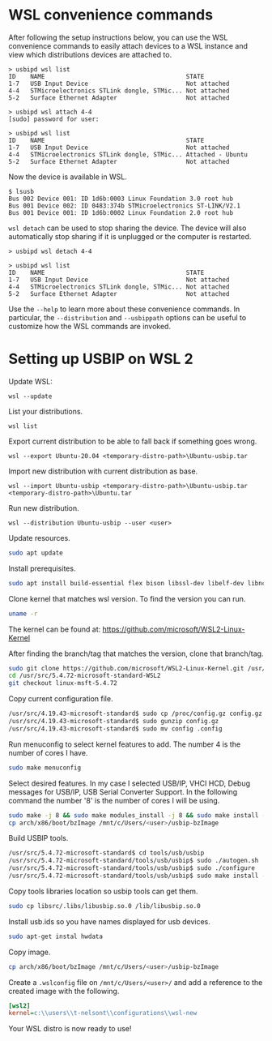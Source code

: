<!--
SPDX-FileCopyrightText: Microsoft Corporation

SPDX-License-Identifier: GPL-2.0-only
-->

# WSL convenience commands

After following the setup instructions below, you can use the WSL convenience
commands to easily attach devices to a WSL instance and view which distributions
devices are attached to.

```
> usbipd wsl list
ID    NAME                                       STATE
1-7   USB Input Device                           Not attached
4-4   STMicroelectronics STLink dongle, STMic... Not attached
5-2   Surface Ethernet Adapter                   Not attached

> usbipd wsl attach 4-4
[sudo] password for user:

> usbipd wsl list
ID    NAME                                       STATE
1-7   USB Input Device                           Not attached
4-4   STMicroelectronics STLink dongle, STMic... Attached - Ubuntu
5-2   Surface Ethernet Adapter                   Not attached
```

Now the device is available in WSL.

```
$ lsusb
Bus 002 Device 001: ID 1d6b:0003 Linux Foundation 3.0 root hub
Bus 001 Device 002: ID 0483:374b STMicroelectronics ST-LINK/V2.1
Bus 001 Device 001: ID 1d6b:0002 Linux Foundation 2.0 root hub
```

`wsl detach` can be used to stop sharing the device. The device will also
automatically stop sharing if it is unplugged or the computer is restarted.

```
> usbipd wsl detach 4-4

> usbipd wsl list
ID    NAME                                       STATE
1-7   USB Input Device                           Not attached
4-4   STMicroelectronics STLink dongle, STMic... Not attached
5-2   Surface Ethernet Adapter                   Not attached
```

Use the `--help` to learn more about these convenience commands. In particular,
the `--distribution` and `--usbippath` options can be useful to customize how
the WSL commands are invoked.

# Setting up USBIP on WSL 2

Update WSL:

```pwsh
wsl --update
```

List your distributions.

```pwsh
wsl list
```

Export current distribution to be able to fall back if something goes wrong.

```pwsh
wsl --export Ubuntu-20.04 <temporary-distro-path>\Ubuntu-usbip.tar
```

Import new distribution with current distribution as base.

```pwsh
wsl --import Ubuntu-usbip <temporary-distro-path>\Ubuntu-usbip.tar <temporary-distro-path>\Ubuntu.tar
```

Run new distribution.

```pwsh
wsl --distribution Ubuntu-usbip --user <user>
```

Update resources.

```bash
sudo apt update
```

Install prerequisites.

```bash
sudo apt install build-essential flex bison libssl-dev libelf-dev libncurses-dev autoconf libudev-dev libtool
```

Clone kernel that matches wsl version. To find the version you can run.

```bash
uname -r
```

The kernel can be found at: <https://github.com/microsoft/WSL2-Linux-Kernel>

After finding the branch/tag that matches the version, clone that branch/tag.

```bash
sudo git clone https://github.com/microsoft/WSL2-Linux-Kernel.git /usr/src/5.4.72-microsoft-standard-WSL2 
cd /usr/src/5.4.72-microsoft-standard-WSL2  
git checkout linux-msft-5.4.72
```

Copy current configuration file.

```bash
/usr/src/4.19.43-microsoft-standard$ sudo cp /proc/config.gz config.gz
/usr/src/4.19.43-microsoft-standard$ sudo gunzip config.gz
/usr/src/4.19.43-microsoft-standard$ sudo mv config .config
```

Run menuconfig to select kernel features to add. The number 4 is the number of cores I have.

```bash
sudo make menuconfig
```

Select desired features. In my case I selected USB/IP, VHCI HCD, Debug messages for USB/IP, USB Serial Converter Support.
In the following command the number '8' is the number of cores I will be using.

```bash
sudo make -j 8 && sudo make modules_install -j 8 && sudo make install -j 8
cp arch/x86/boot/bzImage /mnt/c/Users/<user>/usbip-bzImage
```

Build USBIP tools.

```bash
/usr/src/5.4.72-microsoft-standard$ cd tools/usb/usbip
/usr/src/5.4.72-microsoft-standard/tools/usb/usbip$ sudo ./autogen.sh
/usr/src/5.4.72-microsoft-standard/tools/usb/usbip$ sudo ./configure
/usr/src/5.4.72-microsoft-standard/tools/usb/usbip$ sudo make install -j 12
```

Copy tools libraries location so usbip tools can get them.

```bash
sudo cp libsrc/.libs/libusbip.so.0 /lib/libusbip.so.0
```

Install usb.ids so you have names displayed for usb devices.

```bash
sudo apt-get instal hwdata
```

Copy image.

```bash
cp arch/x86/boot/bzImage /mnt/c/Users/<user>/usbip-bzImage
```

Create a `.wslconfig` file on `/mnt/c/Users/<user>/` and add a reference to the created image with the following.

```ini
[wsl2]
kernel=c:\\users\\t-nelsont\\configurations\\wsl-new
```

Your WSL distro is now ready to use!
